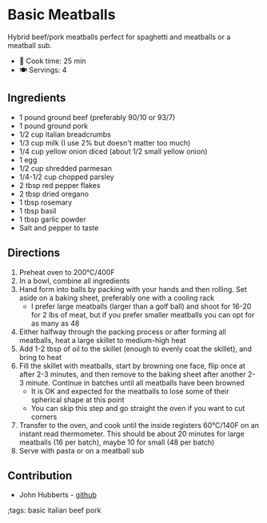 # Basic Meatballs
Hybrid beef/pork meatballs perfect for spaghetti and meatballs or a meatball sub.

- 🍳 Cook time: 25 min
- 🍽️ Servings: 4

## Ingredients

- 1 pound ground beef (preferably 90/10 or 93/7)
- 1 pound ground pork
- 1/2 cup italian breadcrumbs
- 1/3 cup milk (I use 2% but doesn't matter too much)
- 1/4 cup yellow onion diced (about 1/2 small yellow onion)
- 1 egg
- 1/2 cup shredded parmesan
- 1/4-1/2 cup chopped parsley
- 2 tbsp red pepper flakes
- 2 tbsp dried oregano
- 1 tbsp rosemary
- 1 tbsp basil
- 1 tbsp garlic powder
- Salt and pepper to taste

## Directions

1. Preheat oven to 200°C/400F
1. In a bowl, combine all ingredients
1. Hand form into balls by packing with your hands and then rolling. Set aside on a baking sheet, preferably one with a cooling rack
    * I prefer large meatballs (larger than a golf ball) and shoot for 16-20 for 2 lbs of meat, but if you prefer smaller meatballs you can opt for as many as 48
1. Either halfway through the packing process or after forming all meatballs, heat a large skillet to medium-high heat
1. Add 1-2 tbsp of oil to the skillet (enough to evenly coat the skillet), and bring to heat
1. Fill the skillet with meatballs, start by browning one face, flip once at after 2-3 minutes, and then remove to the baking sheet after another 2-3 minute. Continue in batches until all meatballs have been browned
    * It is OK and expected for the meatballs to lose some of their spherical shape at this point
    * You can skip this step and go straight the oven if you want to cut corners
1. Transfer to the oven, and cook until the inside registers 60°C/140F on an instant read thermometer. This should be about 20 minutes for large meatballs (16 per batch), maybe 10 for small (48 per batch)
1. Serve with pasta or on a meatball sub

## Contribution

- John Hubberts - [github](https://github.com/jhubberts)

;tags: basic italian beef pork
